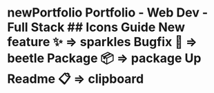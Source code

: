 # newPortfolio Portfolio - Web Dev - Full Stack ## Icons Guide **New feature**	✨ => sparkles **Bugfix**      🐞 => beetle **Package**     📦 => package **Up Readme**   📋 => clipboard
